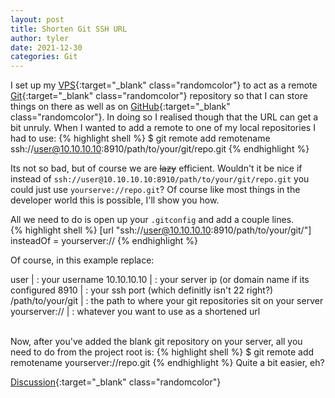 ```yaml
---
layout: post
title: Shorten Git SSH URL 
author: tyler
date: 2021-12-30
categories: Git
---
```


I set up my [VPS](https://m.do.co/c/d028c143320b){:target="_blank" class="randomcolor"}<!--_--> to act as a remote [Git](https://git-scm.com/){:target="_blank" class="randomcolor"}<!--_--> repository so that I can store things on there as well as on [GitHub](https://github.com){:target="_blank" class="randomcolor"}<!--_-->. In doing so I realised though that the URL can get a bit unruly. When I wanted to add a remote to one of my local repositories I had to use:<!--more-->
{% highlight shell %}
$ git remote add remotename ssh://user@10.10.10.10:8910/path/to/your/git/repo.git
{% endhighlight %}

Its not so bad, but of course we are ~~lazy~~ efficient. Wouldn't it be nice if instead of `ssh://user@10.10.10.10:8910/path/to/your/git/repo.git` you could just use `yourserve://repo.git`? Of course like most things in the developer world this is possible, I'll show you how.  

All we need to do is open up your `.gitconfig` and add a couple lines.  
{% highlight shell %}
[url "ssh://user@10.10.10.10:8910/path/to/your/git/"]
        insteadOf = yourserver://
{% endhighlight %}  

Of course, in this example replace:  

user | : your username
10.10.10.10   | : your server ip (or domain name if its configured
8910 | : your ssh port (which definitly isn't 22 right?)
/path/to/your/git | : the path to where your git repositories sit on your server  
yourserver:// | : whatever you want to use as a shortened url

<br>
Now, after you've added the blank git repository on your server, all you need to do from the project root is:
{% highlight shell %}
$ git remote add remotename yourserver://repo.git
{% endhighlight %}
Quite a bit easier, eh?  

[Discussion](https://github.com/UnclassedPenguin/UnclassedPenguin/discussions/5){:target="_blank" class="randomcolor"}

